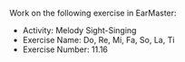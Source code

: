 Work on the following exercise in EarMaster:
- Activity: Melody Sight-Singing
- Exercise Name: Do, Re, Mi, Fa, So, La, Ti
- Exercise Number: 11.16
